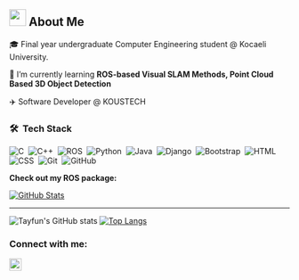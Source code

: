 <h2><img src = "https://media.giphy.com/media/iY8CRBdQXODJSCERIr/giphy.gif" width = 30px> About Me</h2>

🎓 Final year undergraduate Computer Engineering student @ Kocaeli University.

🌱 I’m currently learning **ROS-based Visual SLAM Methods, Point Cloud Based 3D Object Detection**

:airplane: Software Developer @ KOUSTECH

### 🛠 &nbsp;Tech Stack

![C](https://img.shields.io/badge/-C-05122A?style=flat&logo=C&logoColor=A8B9CC)&nbsp;
![C++](https://img.shields.io/badge/-C++-05122A?style=flat&logo=C%2B%2B&logoColor=00599C)&nbsp;
![ROS](https://img.shields.io/badge/-ROS-05122A?style=flat&logo=ros)&nbsp;
![Python](https://img.shields.io/badge/-Python-05122A?style=flat&logo=python)&nbsp;
![Java](https://img.shields.io/badge/-Java-05122A?style=flat&logo=Java&logoColor=FFA518)&nbsp;
![Django](https://img.shields.io/badge/-Django-05122A?style=flat&logo=django&logoColor=092E20)&nbsp;
![Bootstrap](https://img.shields.io/badge/-Bootstrap-05122A?style=flat&logo=bootstrap&logoColor=563D7C)&nbsp;
![HTML](https://img.shields.io/badge/-HTML-05122A?style=flat&logo=HTML5)&nbsp;
![CSS](https://img.shields.io/badge/-CSS-05122A?style=flat&logo=CSS3&logoColor=1572B6)&nbsp;
![Git](https://img.shields.io/badge/-Git-05122A?style=flat&logo=git)&nbsp;
![GitHub](https://img.shields.io/badge/-GitHub-05122A?style=flat&logo=github)&nbsp;

**Check out my ROS package:**

<div>
  <p>
    <a href="https://github.com/tayfunkscu/gallipoli_auv">
      <img src="https://github-readme-stats.vercel.app/api/pin/?username=tayfunkscu&repo=gallipoli_auv" alt="GitHub Stats" />
    </a>
  </p>
</div>

<hr>

![Tayfun's GitHub stats](https://github-readme-stats.vercel.app/api?username=tayfunkscu&hide=contribs,prs)
[![Top Langs](https://github-readme-stats.vercel.app/api/top-langs/?username=tayfunkscu&langs_count=6&layout=compact)](https://github.com/anuraghazra/github-readme-stats)

### Connect with me:

[<img align="left" alt="codeSTACKr | LinkedIn" width="22px" src="https://cdn.jsdelivr.net/npm/simple-icons@v3/icons/linkedin.svg" />][linkedin]

[linkedin]: https://www.linkedin.com/in/tayfunkuscu/

